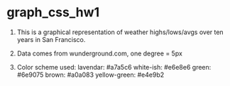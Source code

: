 # graph_css_hw1

1. This is a graphical representation of weather highs/lows/avgs over ten years in San Francisco.

2. Data comes from wunderground.com, one degree = 5px

3. Color scheme used:
lavendar: #a7a5c6
white-ish: #e6e8e6
green: #6e9075
brown: #a0a083
yellow-green: #e4e9b2
